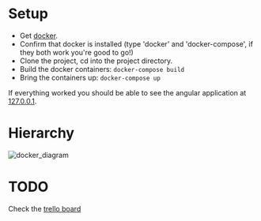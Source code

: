 # Setup
     
* Get [docker](https://www.docker.com/products/overview).
* Confirm that docker is installed (type 'docker' and 'docker-compose', if they both work you're good to go!)
* Clone the project, cd into the project directory.
* Build the docker containers:
```docker-compose build```
* Bring the containers up:
```docker-compose up```

If everything worked you should be able to see the angular application at [127.0.0.1](http://127.0.0.1).

# Hierarchy
![docker_diagram](DOCS/docker_diagram.png)


# TODO

Check the [trello board](https://trello.com/b/tbU3wIZc/fg-3-0)